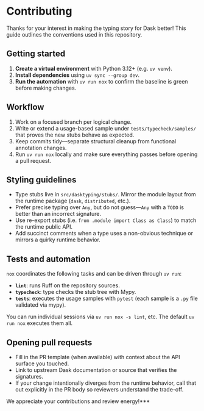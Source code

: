 # Contributing

Thanks for your interest in making the typing story for Dask better! This guide
outlines the conventions used in this repository.

## Getting started

1. **Create a virtual environment** with Python 3.12+ (e.g. `uv venv`).
2. **Install dependencies** using `uv sync --group dev`.
3. **Run the automation** with `uv run nox` to confirm the baseline is green before
   making changes.

## Workflow

1. Work on a focused branch per logical change.
2. Write or extend a usage-based sample under `tests/typecheck/samples/` that
   proves the new stubs behave as expected.
3. Keep commits tidy—separate structural cleanup from functional annotation
   changes.
4. Run `uv run nox` locally and make sure everything passes before opening a pull
   request.

## Styling guidelines

- Type stubs live in `src/dasktyping/stubs/`. Mirror the module layout from the
  runtime package (`dask`, `distributed`, etc.).
- Prefer precise typing over `Any`, but do not guess—`Any` with a `TODO` is
  better than an incorrect signature.
- Use re-export stubs (i.e. `from .module import Class as Class`) to match the
  runtime public API.
- Add succinct comments when a type uses a non-obvious technique or mirrors a
  quirky runtime behavior.

## Tests and automation

`nox` coordinates the following tasks and can be driven through `uv run`:

- **`lint`**: runs Ruff on the repository sources.
- **`typecheck`**: type checks the stub tree with Mypy.
- **`tests`**: executes the usage samples with `pytest` (each sample is a `.py`
  file validated via mypy).

You can run individual sessions via `uv run nox -s lint`, etc. The default
`uv run nox` executes them all.

## Opening pull requests

- Fill in the PR template (when available) with context about the API surface
  you touched.
- Link to upstream Dask documentation or source that verifies the signatures.
- If your change intentionally diverges from the runtime behavior, call that out
  explicitly in the PR body so reviewers understand the trade-off.

We appreciate your contributions and review energy!***
